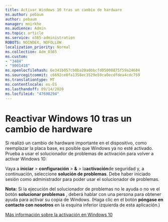 ```yaml
---
title: Activar Windows 10 tras un cambio de hardware
ms.author: pebaum
author: pebaum
manager: mnirkhe
ms.audience: Admin
ms.topic: article
ms.service: o365-administration
ROBOTS: NOINDEX, NOFOLLOW
localization_priority: Normal
ms.collection: Adm_O365
ms.custom:
- "3484"
- "9001418"
ms.openlocfilehash: 6e341b057cb0ba20a0bbcfd05008875f59a24684
ms.sourcegitcommit: c6692ce0fa1358ec3529e59ca0ecdfdea4cdc759
ms.translationtype: MT
ms.contentlocale: es-ES
ms.lasthandoff: 09/14/2020
ms.locfileid: "47698294"
---
```

# <a name="reactivating-windows-10-after-a-hardware-change"></a>Reactivar Windows 10 tras un cambio de hardware

Si realizó un cambio de hardware importante en el dispositivo, como reemplazar la placa base, es posible que Windows ya no esté activado. Prueba a usar el solucionador de problemas de activación para volver a activar Windows 10:

Vaya a **iniciar**  >  **configuración**  >  **&**  >  la**activación**de seguridad y, a continuación, seleccione **solución de problemas**. Debe haber iniciado sesión como administrador para poder usar el solucionador de problemas.

**Nota:** Si la ejecución del solucionador de problemas no le ayuda o no ve el botón **solucionar problemas** , deberá hablar con una persona para obtener ayuda para activar su copia de Windows. (Haga clic en el botón **póngase en contacto con nosotros** en la esquina inferior izquierda de esta aplicación.)

[Más información sobre la activación en Windows 10](https://support.microsoft.com/help/12440/windows-10-activate)
